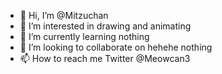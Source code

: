 - 👋 Hi, I’m @Mitzuchan
- 👀 I’m interested in drawing and animating
- 🌱 I’m currently learning nothing
- 💞️ I’m looking to collaborate on hehehe nothing
- 📫 How to reach me Twitter @Meowcan3

<!---
Mitzuchan/Mitzuchan is a ✨ special ✨ repository because its `README.md` (this file) appears on your GitHub profile.
You can click the Preview link to take a look at your changes.
--->
